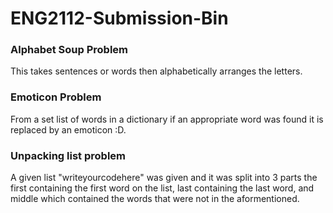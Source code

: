 # ENG2112-Submission-Bin
### Alphabet Soup Problem
This takes sentences or words then alphabetically arranges the letters.

### Emoticon Problem
From a set list of words in a dictionary if an appropriate word was found it is replaced by an emoticon :D.

### Unpacking list problem
A given list "writeyourcodehere" was given and it was split into 3 parts the first containing the first word on the list, last containing the last word, and middle which contained the words that were not in the aformentioned.
